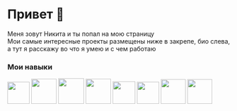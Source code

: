 # Привет 👋
Меня зовут Никита и ты попал на мою страницу<br>
Мои самые интересные проекты размещены ниже в закрепе, био слева, а тут я расскажу во что я умею и с чем работаю<br>

### Мои навыки
<img src="https://static-00.iconduck.com/assets.00/c-sharp-c-icon-1822x2048-wuf3ijab.png" width=50/> <img src="https://cdn-icons-png.flaticon.com/512/6132/6132222.png" width=57/> <img src="https://cdn.iconscout.com/icon/free/png-256/free-python-3521655-2945099.png?f=webp" width=58/> <img src="https://cdn-icons-png.flaticon.com/512/732/732212.png" width=57/> <img src="https://static-00.iconduck.com/assets.00/file-type-css-icon-1806x2048-r5fwjl3p.png" width=51/> <img src="https://cdn.worldvectorlogo.com/logos/javascript-1.svg" width=50/> <img src="https://preview.redd.it/81nwobjayd181.png?width=512&format=png&auto=webp&s=027cac2b3ddd6f7b3f5e60a783706d1d0e8151ec" width=56/> <img src="https://cdn-icons-png.freepik.com/512/5968/5968282.png" width=56/>
